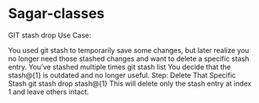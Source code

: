 # Sagar-classes

GIT stash drop Use Case:

You used git stash to temporarily save some changes, but later realize you no longer need those stashed changes and want to delete a specific stash entry.
You’ve stashed multiple times
git stash list
You decide that the stash@{1} is outdated and no longer useful.
Step: Delete That Specific Stash
git stash drop stash@{1}
This will delete only the stash entry at index 1 and leave others intact.